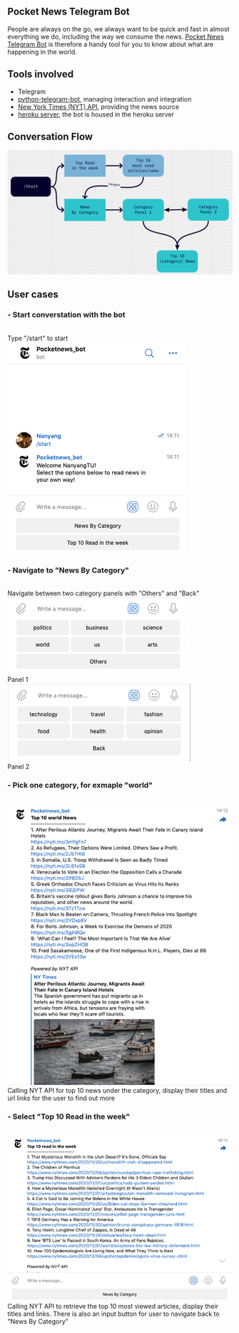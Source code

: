 ## Pocket News Telegram Bot

People are always on the go, we always want to be quick and fast in almost everything we do, including the way we consume the news. [Pocket News Telegram Bot](https://t.me/jimmyny_bot) is therefore a handy tool for you to know about what are happening in the world. 

## Tools involved
- Telegram
- [python-telegram-bot](https://github.com/python-telegram-bot/python-telegram-bot), managing interaction and integration
- [New York Times (NYT) API](https://developer.nytimes.com/apis), providing the news source
- [heroku server](https://www.heroku.com/), the bot is housed in the heroku server


## Conversation Flow
<img src="./images/flow.png">

## User cases
### - Start converstation with the bot
<br>
Type "/start" to start
<br>
<img src="./images/start_command.png">


### - Navigate to "News By Category"
<br>
Navigate between two category panels with "Others" and "Back"
<br>
<img src="./images/News_by_cat1.png">
<br>
Panel 1 
<br>
<img src="./images/News_by_cat2.png">
<br>
Panel 2

### - Pick one category, for exmaple "world"
<br>
<img src="./images/world.png">
Calling NYT API for top 10 news under the category, display their titles and url links for the user to find out more


### - Select "Top 10 Read in the week"
<br>
<img src="./images/topview.png">
Calling NYT API to retrieve the top 10 most viewed articles, display their titles and links.
There is also an input button for user to navigate back to "News By Category"
